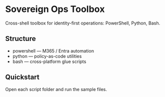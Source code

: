 # Sovereign Ops Toolbox
Cross-shell toolbox for identity-first operations: PowerShell, Python, Bash.

## Structure
- powershell — M365 / Entra automation
- python — policy-as-code utilities
- bash — cross-platform glue scripts

## Quickstart
Open each script folder and run the sample files.

